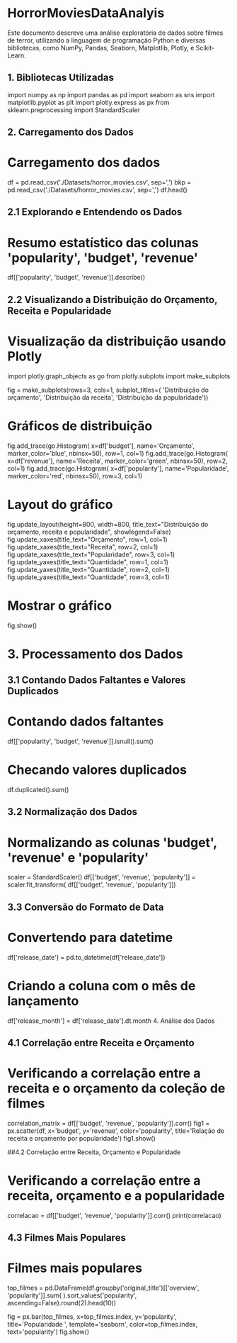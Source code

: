 # HorrorMoviesDataAnalyis

Este documento descreve uma análise exploratória de dados sobre filmes de terror, utilizando a linguagem de programação Python e diversas bibliotecas, como NumPy, Pandas, Seaborn, Matplotlib, Plotly, e Scikit-Learn.

## 1. Bibliotecas Utilizadas

import numpy as np
import pandas as pd
import seaborn as sns
import matplotlib.pyplot as plt
import plotly.express as px
from sklearn.preprocessing import StandardScaler

## 2. Carregamento dos Dados

# Carregamento dos dados
df = pd.read_csv('./Datasets/horror_movies.csv', sep=',')
bkp = pd.read_csv('./Datasets/horror_movies.csv', sep=',')
df.head()

## 2.1 Explorando e Entendendo os Dados

# Resumo estatístico das colunas 'popularity', 'budget', 'revenue'
df[['popularity', 'budget', 'revenue']].describe()
## 2.2 Visualizando a Distribuição do Orçamento, Receita e Popularidade

# Visualização da distribuição usando Plotly
import plotly.graph_objects as go
from plotly.subplots import make_subplots

fig = make_subplots(rows=3, cols=1, subplot_titles=(
    'Distribuição do orçamento', 'Distribuição da receita', 'Distribuição da popularidade'))

# Gráficos de distribuição
fig.add_trace(go.Histogram(
    x=df['budget'], name='Orçamento', marker_color='blue', nbinsx=50), row=1, col=1)
fig.add_trace(go.Histogram(
    x=df['revenue'], name='Receita', marker_color='green', nbinsx=50), row=2, col=1)
fig.add_trace(go.Histogram(
    x=df['popularity'], name='Popularidade', marker_color='red', nbinsx=50), row=3, col=1)

# Layout do gráfico
fig.update_layout(height=800, width=800,
                  title_text="Distribuição do orçamento, receita e popularidade", showlegend=False)
fig.update_xaxes(title_text="Orçamento", row=1, col=1)
fig.update_xaxes(title_text="Receita", row=2, col=1)
fig.update_xaxes(title_text="Popularidade", row=3, col=1)
fig.update_yaxes(title_text="Quantidade", row=1, col=1)
fig.update_yaxes(title_text="Quantidade", row=2, col=1)
fig.update_yaxes(title_text="Quantidade", row=3, col=1)

# Mostrar o gráfico
fig.show()

# 3. Processamento dos Dados

## 3.1 Contando Dados Faltantes e Valores Duplicados

# Contando dados faltantes
df[['popularity', 'budget', 'revenue']].isnull().sum()

# Checando valores duplicados
df.duplicated().sum()

## 3.2 Normalização dos Dados

# Normalizando as colunas 'budget', 'revenue' e 'popularity'
scaler = StandardScaler()
df[['budget', 'revenue', 'popularity']] = scaler.fit_transform(
    df[['budget', 'revenue', 'popularity']])
    
## 3.3 Conversão do Formato de Data

# Convertendo para datetime
df['release_date'] = pd.to_datetime(df['release_date'])

# Criando a coluna com o mês de lançamento
df['release_month'] = df['release_date'].dt.month
4. Análise dos Dados

## 4.1 Correlação entre Receita e Orçamento

# Verificando a correlação entre a receita e o orçamento da coleção de filmes
correlation_matrix = df[['budget', 'revenue', 'popularity']].corr()
fig1 = px.scatter(df, x='budget', y='revenue', color='popularity', title='Relação de receita e orçamento por popularidade')
fig1.show()

##4.2 Correlação entre Receita, Orçamento e Popularidade
# Verificando a correlação entre a receita, orçamento e a popularidade
correlacao = df[['budget', 'revenue', 'popularity']].corr()
print(correlacao)

## 4.3 Filmes Mais Populares

# Filmes mais populares
top_filmes = pd.DataFrame(df.groupby('original_title')[['overview', 'popularity']].sum(
).sort_values('popularity', ascending=False).round(2).head(10))

fig = px.bar(top_filmes, x=top_filmes.index, y='popularity',
             title='Popularidade ', template='seaborn', color=top_filmes.index, text='popularity')
fig.show()

